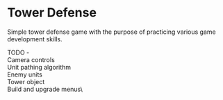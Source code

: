 # Tower Defense
 
Simple tower defense game with the purpose of practicing various game development skills.

TODO -\
Camera controls\
Unit pathing algorithm\
Enemy units\
Tower object\
Build and upgrade menus\
